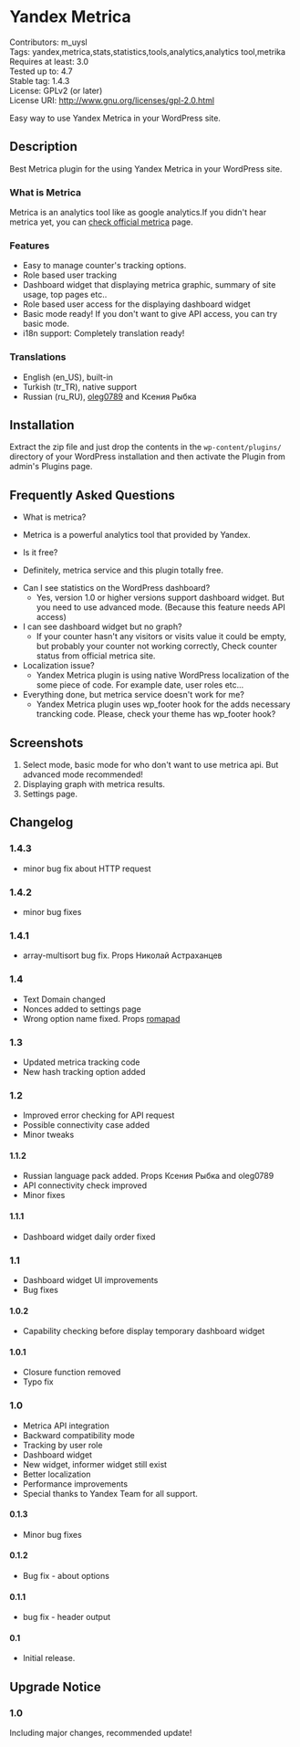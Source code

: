 # Yandex Metrica #

Contributors: m_uysl			
Tags: yandex,metrica,stats,statistics,tools,analytics,analytics tool,metrika	
Requires at least: 3.0		
Tested up to: 4.7	
Stable tag: 1.4.3				
License: GPLv2 (or later)	
License URI: http://www.gnu.org/licenses/gpl-2.0.html


Easy way to use Yandex Metrica in your WordPress site.

## Description ##

Best Metrica plugin for the using Yandex Metrica in your WordPress site.

### What is Metrica ###

Metrica is an analytics tool like as google analytics.If you didn't hear metrica yet, you can [check official metrica](http://metrica.yandex.com/) page.


### Features ###

- Easy to manage counter's  tracking options.
- Role based user tracking
- Dashboard widget that displaying metrica graphic, summary of site usage, top pages etc..
- Role based user access for the displaying dashboard widget
- Basic mode ready! If you don't want to give API access, you can try basic mode.
- i18n support: Completely translation ready!


### Translations ###

* English (en_US), built-in
* Turkish (tr_TR), native support
* Russian (ru_RU), [oleg0789](https://profiles.wordpress.org/oleg0789) and Ксения Рыбка

## Installation ##

Extract the zip file and just drop the contents in the `wp-content/plugins/` directory of your WordPress installation and then activate the Plugin from admin's Plugins page.

## Frequently Asked Questions ##

* What is metrica?
 - Metrica is a powerful analytics tool that provided by Yandex.
* Is it free?
 - Definitely, metrica service and this plugin totally  free.
* Can I see statistics on the WordPress dashboard?
	- Yes, version 1.0 or higher versions support dashboard widget. But you need to use advanced mode. (Because this feature needs API access)
* I can see dashboard widget but no graph?
	- If your counter hasn't any visitors or visits value it could be empty, but probably your counter not working correctly, Check counter status from official metrica site.
* Localization issue?
	- Yandex Metrica plugin is using native WordPress localization of the some piece of code. For example date, user roles etc...
*	Everything done, but metrica service doesn't work for me?
	- Yandex Metrica plugin uses wp_footer hook for the adds necessary trancking code. Please, check your theme has wp_footer hook?
	
## Screenshots ##

1. Select mode, basic mode for who don't want to use metrica api. But advanced mode recommended!
2. Displaying graph with metrica results.
3. Settings page.

## Changelog ##

### 1.4.3 ###
  - minor bug fix about HTTP request
  
### 1.4.2 ###
  - minor bug fixes
  
### 1.4.1 ###
  - array-multisort bug fix. Props Николай Астраханцев

### 1.4 ###
  - Text Domain changed
  - Nonces added to settings page
  - Wrong option name fixed. Props [romapad](https://github.com/romapad)

### 1.3 ###
 - Updated metrica tracking code
 - New hash tracking option added

### 1.2 ###
 - Improved error checking for API request
 - Possible connectivity case added
 - Minor tweaks

#### 1.1.2 ####
 - Russian language pack added. Props Ксения Рыбка and oleg0789
 - API connectivity check improved
 - Minor fixes

#### 1.1.1 ####
 - Dashboard widget daily order fixed
 
### 1.1 ###
 - Dashboard widget UI improvements
 - Bug fixes

#### 1.0.2 ####
 - Capability checking before display temporary dashboard widget
 
#### 1.0.1 ####
 - Closure function removed
 - Typo fix
 
### 1.0 ###
 - Metrica API integration
 - Backward compatibility mode
 - Tracking by user role
 - Dashboard widget
 - New widget, informer widget still exist
 - Better localization
 - Performance improvements
 - Special thanks to Yandex Team for all support.

#### 0.1.3 ####
 - Minor bug fixes
 
#### 0.1.2 ####
 - Bug fix - about options

#### 0.1.1 ####
 - bug fix - header output

#### 0.1 ####
 - Initial release.

## Upgrade Notice ##

### 1.0 ###

Including major changes, recommended update!
